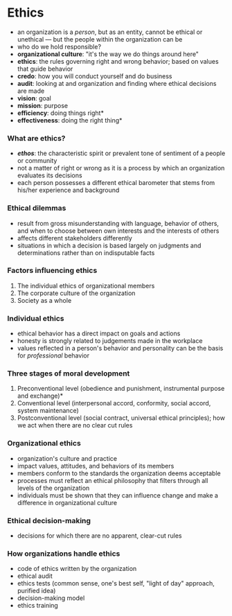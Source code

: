 # Ethics

* an organization is a _person_, but as an entity, cannot be ethical or unethical — but the people within the organization can be
* who do we hold responsible?
* **organizational culture**: "it's the way we do things around here"
* **ethics**: the rules governing right and wrong behavior; based on values that guide behavior
* **credo**: how you will conduct yourself and do business
* **audit**: looking at and organization and finding where ethical decisions are made
* **vision**: goal
* **mission**: purpose
* **efficiency**: doing things right*
* **effectiveness**: doing the right thing*

### What are ethics?

* **_ethos_**: the characteristic spirit or prevalent tone of sentiment of a people or community
* not a matter of right or wrong as it is a process by which an organization evaluates its decisions
* each person possesses a different ethical barometer that stems from his/her experience and background

### Ethical dilemmas

* result from gross misunderstanding with language, behavior of others, and when to choose between own interests and the interests of others
* affects different stakeholders differently
* situations in which a decision is based largely on judgments and determinations rather than on indisputable facts

### Factors influencing ethics

1. The individual ethics of organizational members
2. The corporate culture of the organization
3. Society as a whole

### Individual ethics

* ethical behavior has a direct impact on goals and actions
* honesty is strongly related to judgements made in the workplace
* values reflected in a person's behavior and personality can be the basis for _professional_ behavior

### Three stages of moral development

1. Preconventional level (obedience and punishment, instrumental purpose and exchange)*
2. Conventional level (interpersonal accord, conformity, social accord, system maintenance)
3. Postconventional level (social contract, universal ethical principles); how we act when there are no clear cut rules

### Organizational ethics

* organization's culture and practice
* impact values, attitudes, and behaviors of its members
* members conform to the standards the organization deems acceptable
* processes must reflect an ethical philosophy that filters through all levels of the organization
* individuals must be shown that they can influence change and make a difference in organizational culture

### Ethical decision-making

* decisions for which there are no apparent, clear-cut rules

### How organizations handle ethics

* code of ethics written by the organization
* ethical audit
* ethics tests (common sense, one's best self, "light of day" approach, purified idea)
* decision-making model
* ethics training
